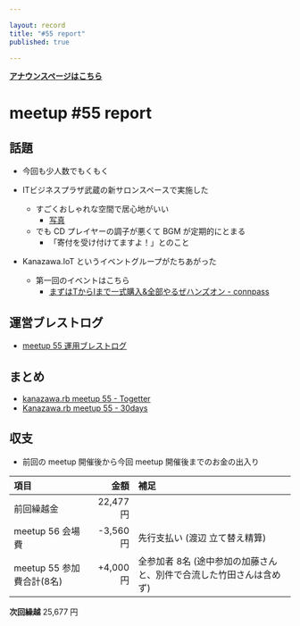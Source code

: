 ```yaml
---

layout: record
title: "#55 report"
published: true

---
```


<div style="text-align: left;"><a href="./"><strong>アナウンスページはこちら</strong></a></div>

# meetup #55 report

## 話題

* 今回も少人数でもくもく

* ITビジネスプラザ武蔵の新サロンスペースで実施した
  + すごくおしゃれな空間で居心地がいい
    - [写真](https://www.instagram.com/p/BRxCBZ6hphn/)
  + でも CD プレイヤーの調子が悪くて BGM が定期的にとまる
    - 「寄付を受け付けてますよ！」とのこと

* Kanazawa.IoT というイベントグループがたちあがった
  + 第一回のイベントはこちら
    - [まずはTからIまで一式購入&全部やるぜハンズオン \- connpass](https://kziot.connpass.com/event/49802/)


## 運営ブレストログ

* [meetup 55 運用ブレストログ](https://github.com/kanazawarb/meetup/wiki/meetup-55-%E9%81%8B%E7%94%A8%E3%83%96%E3%83%AC%E3%82%B9%E3%83%88%E3%83%AD%E3%82%B0)


## まとめ

* [kanazawa.rb meetup 55 - Togetter](https://togetter.com/li/1092061)
* [Kanazawa.rb meetup 55 - 30days](http://30d.jp/kzrb/45)


<!-- 分かっている範囲でリンクがあれば列挙する
## スライド

* XXX

-->

<!-- 分かっている範囲でリンクがあれば列挙する
## 参加者のブログ

* XXX

-->


## 収支

* 前回の meetup 開催後から今回 meetup 開催後までのお金の出入り

|項目                           |金額         |補足                                               |
|:------------------------------|------------:|:--------------------------------------------------|
| 前回繰越金                    |    22,477円 |                                                   |
| meetup 56 会場費              |    -3,560円 | 先行支払い (渡辺 立て替え精算)                    |
| meetup 55 参加費合計(8名)     |    +4,000円 | 全参加者 8名 (途中参加の加藤さんと、別件で合流した竹田さんは含めず) |

**次回繰越**  25,677 円

